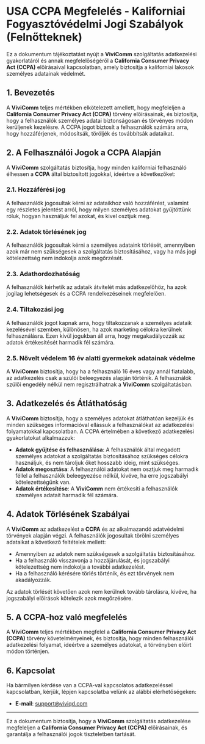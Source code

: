 # USA CCPA Megfelelés - Kaliforniai Fogyasztóvédelmi Jogi Szabályok (Felnőtteknek)

Ez a dokumentum tájékoztatást nyújt a **ViviComm** szolgáltatás adatkezelési gyakorlatáról és annak megfelelőségéről a **California Consumer Privacy Act (CCPA)** előírásaival kapcsolatban, amely biztosítja a kaliforniai lakosok személyes adatainak védelmét.

## 1. Bevezetés

A **ViviComm** teljes mértékben elkötelezett amellett, hogy megfeleljen a **California Consumer Privacy Act (CCPA)** törvény előírásainak, és biztosítja, hogy a felhasználók személyes adatai biztonságosan és törvényes módon kerüljenek kezelésre. A CCPA jogot biztosít a felhasználók számára arra, hogy hozzáférjenek, módosítsák, töröljék és továbbítsák adataikat.

## 2. A Felhasználói Jogok a CCPA Alapján

A **ViviComm** szolgáltatás biztosítja, hogy minden kaliforniai felhasználó élhessen a **CCPA** által biztosított jogokkal, ideértve a következőket:

### **2.1. Hozzáférési jog**
A felhasználók jogosultak kérni az adataikhoz való hozzáférést, valamint egy részletes jelentést arról, hogy milyen személyes adatokat gyűjtöttünk róluk, hogyan használjuk fel azokat, és kivel osztjuk meg.

### **2.2. Adatok törlésének jog**
A felhasználók jogosultak kérni a személyes adataink törlését, amennyiben azok már nem szükségesek a szolgáltatás biztosításához, vagy ha más jogi kötelezettség nem indokolja azok megőrzését.

### **2.3. Adathordozhatóság**
A felhasználók kérhetik az adataik átvitelét más adatkezelőhöz, ha azok jogilag lehetségesek és a CCPA rendelkezéseinek megfelelően.

### **2.4. Tiltakozási jog**
A felhasználók jogot kapnak arra, hogy tiltakozzanak a személyes adataik kezelésével szemben, különösen, ha azok marketing célokra kerülnek felhasználásra. Ezen kívül jogukban áll arra, hogy megakadályozzák az adatok értékesítését harmadik fél számára.

### **2.5. Növelt védelem 16 év alatti gyermekek adatainak védelme**
A **ViviComm** biztosítja, hogy ha a felhasználó 16 éves vagy annál fiatalabb, az adatkezelés csak a szülői beleegyezés alapján történik. A felhasználók szülői engedély nélkül nem regisztrálhatnak a **ViviComm** szolgáltatásban.

## 3. Adatkezelés és Átláthatóság

A **ViviComm** biztosítja, hogy a személyes adatokat átláthatóan kezeljük és minden szükséges információval ellássuk a felhasználókat az adatkezelési folyamatokkal kapcsolatban. A CCPA értelmében a következő adatkezelési gyakorlatokat alkalmazzuk:

- **Adatok gyűjtése és felhasználása**: A felhasználók által megadott személyes adatokat a szolgáltatás biztosításához szükséges célokra használjuk, és nem tároljuk őket hosszabb ideig, mint szükséges.
- **Adatok megosztása**: A felhasználói adatokat nem osztjuk meg harmadik féllel a felhasználók beleegyezése nélkül, kivéve, ha erre jogszabályi kötelezettségünk van.
- **Adatok értékesítése**: A **ViviComm** nem értékesíti a felhasználók személyes adatait harmadik fél számára.

## 4. Adatok Törlésének Szabályai

A **ViviComm** az adatkezelést a **CCPA** és az alkalmazandó adatvédelmi törvények alapján végzi. A felhasználók jogosultak törölni személyes adataikat a következő feltételek mellett:

- Amennyiben az adatok nem szükségesek a szolgáltatás biztosításához.
- Ha a felhasználó visszavonja a hozzájárulását, és jogszabályi kötelezettség nem indokolja a további adatkezelést.
- Ha a felhasználó kérésére törlés történik, és ezt törvények nem akadályozzák.

Az adatok törlését követően azok nem kerülnek tovább tárolásra, kivéve, ha jogszabályi előírások kötelezik azok megőrzésére.

## 5. A CCPA-hoz való megfelelés

A **ViviComm** teljes mértékben megfelel a **California Consumer Privacy Act (CCPA)** törvény követelményeinek, és biztosítja, hogy minden felhasználói adatkezelési folyamat, ideértve a személyes adatokat, a törvényben előírt módon történjen.

## 6. Kapcsolat

Ha bármilyen kérdése van a CCPA-val kapcsolatos adatkezeléssel kapcsolatban, kérjük, lépjen kapcsolatba velünk az alábbi elérhetőségeken:

- **E-mail**: [support@viviqd.com](mailto:support@viviqd.com)

---

Ez a dokumentum biztosítja, hogy a **ViviComm** szolgáltatás adatkezelése megfeleljen a **California Consumer Privacy Act (CCPA)** előírásainak, és garantálja a felhasználói jogok tiszteletben tartását.
